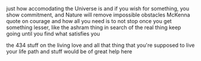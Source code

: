 just how accomodating the Universe is
and if you wish for something, you show commitment, and Nature will remove impossible obstacles
McKenna quote on courage
and how all you need is to not stop once you get something lesser, like the ashram thing in search of the real thing
keep going until you find what satisfies you

the 434 stuff on the living love and all that thing that you're supposed to live your life path and stuff would be of great help here
